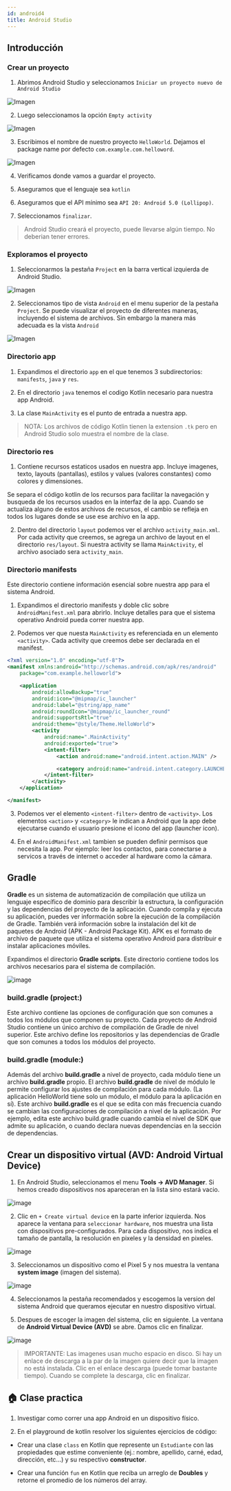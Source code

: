 ```yaml
---
id: android4
title: Android Studio
---
```


## Introducción

### Crear un proyecto

1. Abrimos Android Studio y seleccionamos `Iniciar un proyecto nuevo de Android Studio`

![Imagen](/img/android/img2.png)

2. Luego seleccionamos la opción `Empty activity`

![Imagen](/img/android/img3.png)

3. Escribimos el nombre de nuestro proyecto `HelloWorld`. Dejamos el package name por defecto `com.example.com.helloword`.

![Imagen](/img/android/img4.png)

4. Verificamos donde vamos a guardar el proyecto.

5. Aseguramos que el lenguaje sea `kotlin`

6. Aseguramos que el API mínimo sea `API 20: Android 5.0 (Lollipop)`.

7. Seleccionamos `finalizar`.

> Android Studio creará el proyecto, puede llevarse algún tiempo. No deberian tener errores.

### Exploramos el proyecto

1. Seleccionarmos la pestaña `Project` en la barra vertical izquierda de Android Studio.

![Imagen](/img/android/img5.png)

2. Seleccionamos tipo de vista `Android` en el menu superior de la pestaña `Project`. Se puede visualizar el proyecto de diferentes maneras, incluyendo el sistema de archivos. Sin embargo la manera más adecuada es la vista `Android`

![Imagen](/img/android/img6.png)

### Directorio app

1. Expandimos el directorio `app` en el que tenemos 3 subdirectorios: `manifests`, `java` y `res`.

2. En el directorio `java` tenemos el codigo Kotlin necesario para nuestra app Android.

3. La clase `MainActivity` es el punto de entrada a nuestra app.

> NOTA: Los archivos de código Kotlin tienen la extension `.tk` pero en Android Studio solo muestra el nombre de la clase.

### Directorio res

1. Contiene recursos estaticos usados en nuestra app. Incluye imagenes, texto, layouts (pantallas), estilos y values (valores constantes) como colores y dimensiones.

Se separa el código kotlin de los recursos para facilitar la navegación y busqueda de los recursos usados en la interfaz de la app. Cuando se actualiza alguno de estos archivos de recursos, el cambio se refleja en todos los lugares donde se use ese archivo en la app.

2. Dentro del directorio `layout` podemos ver el archivo `activity_main.xml`. Por cada activity que creemos, se agrega un archivo de layout en el directorio `res/layout`. Si nuestra activity se llama `MainActivity`, el archivo asociado sera `activity_main`.

### Directorio manifests

Este directorio contiene información esencial sobre nuestra app para el sistema Android.

1. Expandimos el directorio manifests y doble clic sobre `AndroidManifest.xml` para abrirlo. Incluye detalles para que el sistema operativo Android pueda correr nuestra app.

2. Podemos ver que nuesta `MainActivity` es referenciada en un elemento `<activity>`. Cada activity que creemos debe ser declarada en el manifest.

```xml
<?xml version="1.0" encoding="utf-8"?>
<manifest xmlns:android="http://schemas.android.com/apk/res/android"
    package="com.example.helloworld">

    <application
        android:allowBackup="true"
        android:icon="@mipmap/ic_launcher"
        android:label="@string/app_name"
        android:roundIcon="@mipmap/ic_launcher_round"
        android:supportsRtl="true"
        android:theme="@style/Theme.HelloWorld">
        <activity
            android:name=".MainActivity"
            android:exported="true">
            <intent-filter>
                <action android:name="android.intent.action.MAIN" />

                <category android:name="android.intent.category.LAUNCHER" />
            </intent-filter>
        </activity>
    </application>

</manifest>
```

3. Podemos ver el elemento `<intent-filter>` dentro de `<activity>`. Los elementos `<action>` y `<category>` le indican a Android que la app debe ejecutarse cuando el usuario presione el icono del app (launcher icon).

4. En el `AndroidManifest.xml` tambien se pueden definir permisos que necesita la app. Por ejemplo: leer los contactos, para conectarse a servicos a través de internet o acceder al hardware como la cámara.

## Gradle

**Gradle** es un sistema de automatización de compilación que utiliza un lenguaje específico de dominio para describir la estructura, la configuración y las dependencias del proyecto de la aplicación. Cuando compila y ejecuta su aplicación, puedes ver información sobre la ejecución de la compilación de Gradle. También verá información sobre la instalación del kit de paquetes de Android (APK - Android Package Kit). APK es el formato de archivo de paquete que utiliza el sistema operativo Android para distribuir e instalar aplicaciones móviles.

Expandimos el directorio **Gradle scripts**. Este directorio contiene todos los archivos necesarios para el sistema de compilación.

![image](/img/android/img7.png)

### build.gradle (project:)

Este archivo contiene las opciones de configuración que son comunes a todos los módulos que componen su proyecto. Cada proyecto de Android Studio contiene un único archivo de compilación de Gradle de nivel superior. Este archivo define los repositorios y las dependencias de Gradle que son comunes a todos los módulos del proyecto.

### build.gradle (module:)

Además del archivo **build.gradle** a nivel de proyecto, cada módulo tiene un archivo **build.gradle** propio. El archivo **build.gradle** de nivel de módulo le permite configurar los ajustes de compilación para cada módulo. (La aplicación HelloWorld tiene solo un módulo, el módulo para la aplicación en sí). Este archivo **build.gradle** es el que se edita con más frecuencia cuando se cambian las configuraciones de compilación a nivel de la aplicación. Por ejemplo, edita este archivo build.gradle cuando cambia el nivel de SDK que admite su aplicación, o cuando declara nuevas dependencias en la sección de dependencias.

## Crear un dispositivo virtual (AVD: Android Virtual Device)

1. En Android Studio, seleccionamos el menu **Tools -> AVD Manager**. Si hemos creado dispositivos nos apareceran en la lista sino estará vacio.

![image](/img/android/img8.png)

2. Clic en `+ Create virtual device` en la parte inferior izquierda. Nos aparece la ventana para `seleccionar hardware`, nos muestra una lista con dispositivos pre-configurados. Para cada dispositivo, nos indica el tamaño de pantalla, la resolución en pixeles y la densidad en pixeles.

![image](/img/android/img9.png)

3. Seleccionamos un dispositivo como el Pixel 5 y nos muestra la ventana **system image** (imagen del sistema).

![image](/img/android/img10.png)

4. Seleccionamos la pestaña recomendados y escogemos la version del sistema Android que queramos ejecutar en nuestro dispositivo virtual.

5. Despues de escoger la imagen del sistema, clic en siguiente. La ventana de **Android Virtual Device (AVD)** se abre. Damos clic en finalizar.

![image](/img/android/img11.png)

> IMPORTANTE: Las imagenes usan mucho espacio en disco. Si hay un enlace de descarga a la par de la imagen quiere decir que la imagen no está instalada. Clic en el enlace descarga (puede tomar bastante tiempo). Cuando se complete la descarga, clic en finalizar.

## 🏠 Clase practica

1. Investigar como correr una app Android en un dispositivo físico.

2. En el playground de kotlin resolver los siguientes ejercicios de código:

* Crear una clase `class` en Kotlin que represente un `Estudiante` con las propiedades que estime conveniente (ej.: nombre, apellido, carné, edad, dirección, etc...) y su respectivo **constructor**.

* Crear una función `fun` en Kotlin que reciba un arreglo de **Doubles** y retorne el promedio de los números del array.
